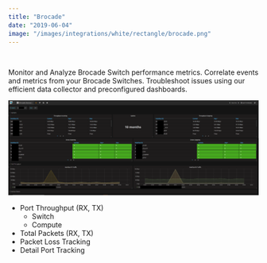 ```yaml
---
title: "Brocade"
date: "2019-06-04"
image: "/images/integrations/white/rectangle/brocade.png"
---
```


 

<!-- ![Brocade](images/integrations/white/rectangle/brocade.png) -->



Monitor and Analyze Brocade Switch performance metrics. Correlate events and metrics from your Brocade Switches. Troubleshoot issues using our efficient data collector and preconfigured dashboards.


![Brocade dashboard](images/integrations/posts//dashboard-1-1024x387.png)


* Port Throughput (RX, TX)
    * Switch
    * Compute
* Total Packets (RX, TX)
* Packet Loss Tracking
* Detail Port Tracking